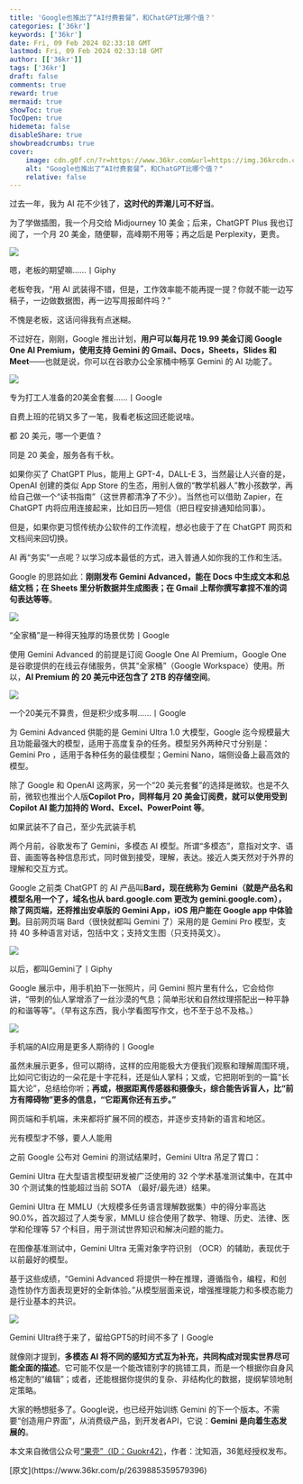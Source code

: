 ```yaml
---
title: 'Google也推出了“AI付费套餐”，和ChatGPT比哪个值？'
categories: ['36kr']
keywords: ['36kr']
date: Fri, 09 Feb 2024 02:33:18 GMT
lastmod: Fri, 09 Feb 2024 02:33:18 GMT
author: [['36kr']]
tags: ['36kr']
draft: false 
comments: true
reward: true 
mermaid: true 
showToc: true 
TocOpen: true 
hidemeta: false 
disableShare: true 
showbreadcrumbs: true 
cover:
    image: cdn.g0f.cn/?r=https://www.36kr.com&url=https://img.36krcdn.com/hsossms/20240208/v2_91476f1f07d54c35ba458be86952a933@000000_img_000?x-oss-process=image/format,jpg/interlace,1/format,jpg/interlace,1/format,jpg/interlace,1
    alt: "Google也推出了“AI付费套餐”，和ChatGPT比哪个值？"
    relative: false
---
```


<div>

<p>过去一年，我为 AI 花不少钱了，<strong>这时代的弄潮儿可不好当</strong>。</p><p>为了学做插图，我一个月交给 Midjourney 10 美金；后来，ChatGPT Plus 我也订阅了，一个月 20 美金，随便聊，高峰期不用等；再之后是 Perplexity，更贵。</p><p class="image-wrapper"><img src="cdn.g0f.cn/?r=https://www.36kr.com&url=https://img.36krcdn.com/hsossms/20240208/v2_91476f1f07d54c35ba458be86952a933@000000_img_000?x-oss-process=image/format,jpg/interlace,1/format,jpg/interlace,1/format,jpg/interlace,1"/></p><p>嗯，老板的期望嘛……丨Giphy</p><p>老板夸我，“用 AI 武装得不错，但是，工作效率能不能再提一提？你就不能一边写稿子，一边做数据图，再一边写周报邮件吗？”</p><p>不愧是老板，这话问得我有点迷糊。</p><p>不过好在，刚刚，Google 推出计划，<strong>用户可以每月花 19.99 美金订阅 Google One AI Premium，使用支持 Gemini 的 Gmail、Docs，Sheets，Slides 和 Meet</strong>——也就是说，你可以在谷歌办公全家桶中畅享 Gemini 的 AI 功能了。</p><p class="image-wrapper"><img src="cdn.g0f.cn/?r=https://www.36kr.com&url=https://img.36krcdn.com/hsossms/20240208/v2_69c49044319c4b0fae361fae9ae616a3@000000_img_000?x-oss-process=image/format,jpg/interlace,1/format,jpg/interlace,1/format,jpg/interlace,1"/></p><p>专为打工人准备的20美金套餐……丨Google</p><p>自费上班的花销又多了一笔，我看老板这回还能说啥。</p><p>都 20 美元，哪一个更值？</p><p>同是 20 美金，服务各有千秋。</p><p>如果你买了 ChatGPT Plus，能用上 GPT-4，DALL-E 3，当然最让人兴奋的是，OpenAI 创建的类似 App Store 的生态，用别人做的“教学机器人”教小孩数学，再给自己做一个“读书指南”（这世界都清净了不少）。当然也可以借助 Zapier，在 ChatGPT 内将应用连接起来，比如日历—短信（把日程安排通知给同事）。</p><p>但是，如果你更习惯传统办公软件的工作流程，想必也疲于了在 ChatGPT 网页和文档间来回切换。</p><p>AI 再“务实”一点呢？以学习成本最低的方式，进入普通人如你我的工作和生活。</p><p>Google 的思路如此：<strong>刚刚发布 Gemini Advanced，能在 Docs 中生成文本和总结文档；在 Sheets 里分析数据并生成图表；在 Gmail 上帮你撰写拿捏不准的词句表达等等</strong>。</p><p class="image-wrapper"><img src="cdn.g0f.cn/?r=https://www.36kr.com&url=https://img.36krcdn.com/hsossms/20240208/v2_872340cfe95243ba82a4da899f70a68f@000000_oswg142917oswg1080oswg675_img_000?x-oss-process=image/format,jpg/interlace,1/format,jpg/interlace,1/format,jpg/interlace,1"/></p><p>“全家桶”是一种得天独厚的场景优势丨Google</p><p>使用 Gemini Advanced 的前提是订阅 Google One AI Premium，Google One 是谷歌提供的在线云存储服务，供其“全家桶”（Google Workspace）使用。所以，<strong>AI Premium 的 20 美元中还包含了 2TB 的存储空间</strong>。</p><p class="image-wrapper"><img src="cdn.g0f.cn/?r=https://www.36kr.com&url=https://img.36krcdn.com/hsossms/20240208/v2_c2ac978fcd4b4b5c8ab262ed243c4826@000000_oswg63771oswg1080oswg982_img_000?x-oss-process=image/format,jpg/interlace,1/format,jpg/interlace,1/format,jpg/interlace,1"/></p><p>一个20美元不算贵，但是积少成多啊……丨Google</p><p>为 Gemini Advanced 供能的是 Gemini Ultra 1.0 大模型，Google 迄今规模最大且功能最强大的模型，适用于高度复杂的任务。模型另外两种尺寸分别是：Gemini Pro ，适用于各种任务的最佳模型；Gemini Nano，端侧设备上最高效的模型。</p><p>除了 Google 和 OpenAI 这两家，另一个“20 美元套餐”的选择是微软。也是不久前，微软也推出个人版<strong>Copilot Pro，同样每月 20 美金订阅费，就可以使用受到 Copilot AI 能力加持的 Word、Excel、PowerPoint 等</strong>。</p><p>如果武装不了自己，至少先武装手机</p><p>两个月前，谷歌发布了 Gemini，多模态 AI 模型。所谓“多模态”，意指对文字、语音、画面等各种信息形式，同时做到接受，理解，表达。接近人类天然对于外界的理解和交互方式。</p><p>Google 之前类 ChatGPT 的 AI 产品叫<strong>Bard，现在统称为 Gemini（就是产品名和模型名用一个了，域名也从 bard.google.com 更改为 gemini.google.com），除了网页端，还将推出安卓版的 Gemini App，iOS 用户能在 Google app 中体验到</strong>。目前网页端 Bard（很快就都叫 Gemini 了）采用的是 Gemini Pro 模型，支持 40 多种语言对话，包括中文；支持文生图（只支持英文）。</p><p class="image-wrapper"><img src="cdn.g0f.cn/?r=https://www.36kr.com&url=https://img.36krcdn.com/hsossms/20240208/v2_8a05ac0a35aa487fb00a681789a4c30b@000000_img_000?x-oss-process=image/format,jpg/interlace,1/format,jpg/interlace,1/format,jpg/interlace,1"/></p><p>以后，都叫Gemini了丨Giphy</p><p>Google 展示中，用手机拍下一张照片，问 Gemini 照片里有什么，它会给你讲，“带刺的仙人掌增添了一丝沙漠的气息；简单形状和自然纹理搭配出一种平静的和谐等等”。（早有这东西，我小学看图写作文，也不至于总不及格。）</p><p class="image-wrapper"><img src="cdn.g0f.cn/?r=https://www.36kr.com&url=https://img.36krcdn.com/hsossms/20240208/v2_c0ef675ec85d4296ba6e01f786484432@000000_img_000?x-oss-process=image/format,jpg/interlace,1/format,jpg/interlace,1/format,jpg/interlace,1"/></p><p>手机端的AI应用是更多人期待的丨Google</p><p>虽然未展示更多，但可以期待，这样的应用能极大方便我们观察和理解周围环境，比如问它街边的一朵花是十字花科，还是仙人掌科；又或，它把刚听到的一篇“长篇大论”，总结给你听；<strong>再或，根据距离传感器和摄像头，综合能告诉盲人，比“前方有障碍物”更多的信息，“它距离你还有五步。”</strong></p><p>网页端和手机端，未来都将扩展不同的模态，并逐步支持新的语言和地区。</p><p>光有模型才不够，要人人能用</p><p>之前 Google 公布对 Gemini 的测试结果时，Gemini Ultra 吊足了胃口：</p><p>Gemini Ultra 在大型语言模型研发被广泛使用的 32 个学术基准测试集中，在其中 30 个测试集的性能超过当前 SOTA （最好/最先进）结果。</p><p>Gemini Ultra 在 MMLU（大规模多任务语言理解数据集）中的得分率高达 90.0%，首次超过了人类专家，MMLU 综合使用了数学、物理、历史、法律、医学和伦理等 57 个科目，用于测试世界知识和解决问题的能力。</p><p>在图像基准测试中，Gemini Ultra 无需对象字符识别 （OCR）的辅助，表现优于以前最好的模型。</p><p>基于这些成绩，“Gemini Advanced 将提供一种在推理，遵循指令，编程，和创造性协作方面表现更好的全新体验。”从模型层面来说，增强推理能力和多模态能力是行业基本的共识。</p><p class="image-wrapper"><img src="cdn.g0f.cn/?r=https://www.36kr.com&url=https://img.36krcdn.com/hsossms/20240208/v2_12479f1b19d34d539f4d72435e934f78@000000_img_000?x-oss-process=image/format,jpg/interlace,1/format,jpg/interlace,1/format,jpg/interlace,1"/></p><p>Gemini Ultra终于来了，留给GPT5的时间不多了丨Google</p><p>就像刚才提到，<strong>多模态 AI 将不同的感知方式互为补充，共同构成对现实世界尽可能全面的描述</strong>。它可能不仅是一个能改错别字的挑错工具，而是一个根据你自身风格定制的“编辑”；或者，还能根据你提供的复杂、非结构化的数据，提纲挈领地制定策略。</p><p>大家的畅想挺多了。Google说，也已经开始训练 Gemini 的下一个版本。不需要“创造用户界面”，从消费级产品，到开发者API，它说：<strong>Gemini 是向着生态发展的</strong>。</p><p>本文来自微信公众号<a href="http://mp.weixin.qq.com/s?__biz=MTg1MjI3MzY2MQ==&amp;mid=2652237694&amp;idx=1&amp;sn=e046bb140467abece40d2e9843c49446&amp;chksm=5c07e676ffa4771c7bd341e66a602b1acbca7cfb1414570509cdc12980f15cebe7d17e16e4bf&amp;scene=0&amp;xtrack=1#rd" rel="noopener noreferrer nofollow" target="_blank">“果壳”（ID：Guokr42）</a>，作者：沈知涵，36氪经授权发布。</p>

</div>

<div>
[原文](https://www.36kr.com/p/2639885359579396)
</div>

